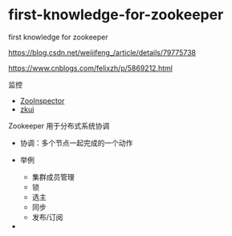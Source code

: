 # first-knowledge-for-zookeeper
first knowledge for zookeeper

https://blog.csdn.net/weijifeng_/article/details/79775738

https://www.cnblogs.com/felixzh/p/5869212.html

监控

- [ZooInspector](https://issues.apache.org/jira/secure/attachment/12436620/ZooInspector.zip)
- [zkui](https://github.com/learn-middleware/zkui)

Zookeeper 用于分布式系统协调

- 协调：多个节点一起完成的一个动作

- 举例

  - 集群成员管理
  - 锁
  - 选主
  - 同步
  - 发布/订阅
  
-   
